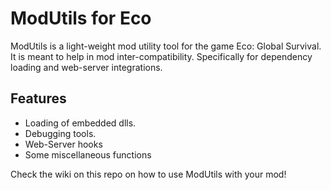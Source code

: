 # ModUtils for Eco
ModUtils is a light-weight mod utility tool for the game Eco: Global Survival.
It is meant to help in mod inter-compatibility. Specifically for dependency loading and web-server integrations.

## Features
- Loading of embedded dlls.
- Debugging tools.
- Web-Server hooks
- Some miscellaneous functions

Check the wiki on this repo on how to use ModUtils with your mod!
